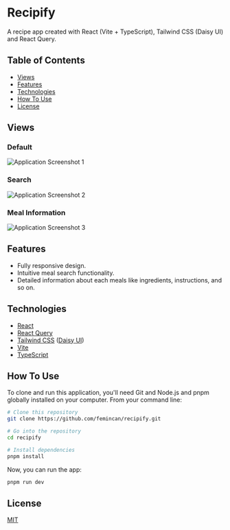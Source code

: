 # Recipify

A recipe app created with React (Vite + TypeScript), Tailwind CSS (Daisy UI) and React Query.

## Table of Contents

- [Views](#views)
- [Features](#features)
- [Technologies](#technologies)
- [How To Use](#how-to-use)
- [License](#license)

## Views

### Default

![Application Screenshot 1](https://github.com/femincan/recipify/assets/78358128/455ba1c8-ae8c-46f4-86b5-202dc78a3fd1)

### Search

![Application Screenshot 2](https://github.com/femincan/recipify/assets/78358128/16dfa347-2428-4de7-a16f-98b4a481e1f0)

### Meal Information

![Application Screenshot 3](https://github.com/femincan/recipify/assets/78358128/a86bfd3c-1043-4166-8048-8a6ae05297b5)

## Features

- Fully responsive design.
- Intuitive meal search functionality.
- Detailed information about each meals like ingredients, instructions, and so on.

## Technologies

- [React](https://react.dev)
- [React Query](https://tanstack.com/query/latest)
- [Tailwind CSS](https://tailwindcss.com) ([Daisy UI](https://daisyui.com))
- [Vite](https://vitejs.dev)
- [TypeScript](https://typescriptlang.org)

## How To Use

To clone and run this application, you'll need Git and Node.js and pnpm globally installed on your computer. From your command line:

```bash
# Clone this repository
git clone https://github.com/femincan/recipify.git

# Go into the repository
cd recipify

# Install dependencies
pnpm install
```

Now, you can run the app:

```bash
pnpm run dev
```

## License

[MIT](./LICENSE)
